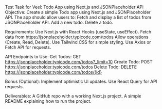 Test Task for Veel: Todo App using Next.js and JSONPlaceholder API
Objective:
Create a simple Todo app using Next.js and JSONPlaceholder API. The app should allow users to:
Fetch and display a list of todos from JSONPlaceholder API.
Add a new todo.
Delete a todo.

Requirements:
Use Next.js with React Hooks (useState, useEffect).
Fetch data from https://jsonplaceholder.typicode.com/todos
Allow operations (Create, Read, Delete).
Use Tailwind CSS for simple styling.
Use Axios or Fetch API for requests.

API Endpoints to Use:
Get Todos: GET https://jsonplaceholder.typicode.com/todos?_limit=10
Create Todo: POST https://jsonplaceholder.typicode.com/todos
Delete Todo: DELETE https://jsonplaceholder.typicode.com/todos/{id}

Bonus (Optional):
Implement optimistic UI updates.
Use React Query for API requests.

Deliverables:
A GitHub repo with a working Next.js project.
A simple README explaining how to run the project.


